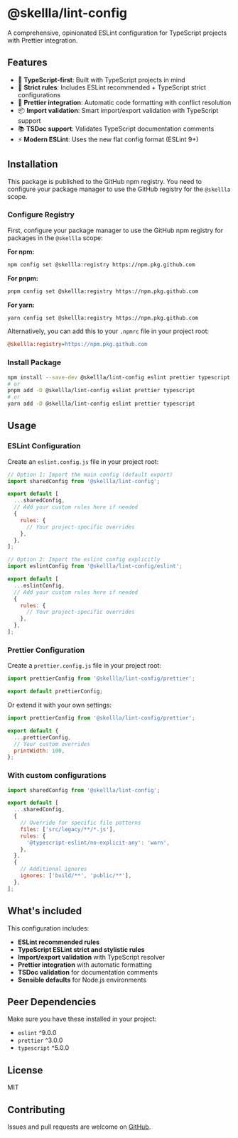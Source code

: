 # @skellla/lint-config

A comprehensive, opinionated ESLint configuration for TypeScript projects with Prettier integration.

## Features

- 🎯 **TypeScript-first**: Built with TypeScript projects in mind
- 🔧 **Strict rules**: Includes ESLint recommended + TypeScript strict configurations
- 🎨 **Prettier integration**: Automatic code formatting with conflict resolution
- 📦 **Import validation**: Smart import/export validation with TypeScript support
- 📚 **TSDoc support**: Validates TypeScript documentation comments
- ⚡ **Modern ESLint**: Uses the new flat config format (ESLint 9+)

## Installation

This package is published to the GitHub npm registry. You need to configure your package manager to use the GitHub registry for the `@skellla` scope.

### Configure Registry

First, configure your package manager to use the GitHub npm registry for packages in the `@skellla` scope:

**For npm:**

```bash
npm config set @skellla:registry https://npm.pkg.github.com
```

**For pnpm:**

```bash
pnpm config set @skellla:registry https://npm.pkg.github.com
```

**For yarn:**

```bash
yarn config set @skellla:registry https://npm.pkg.github.com
```

Alternatively, you can add this to your `.npmrc` file in your project root:

```ini
@skellla:registry=https://npm.pkg.github.com
```

### Install Package

```bash
npm install --save-dev @skellla/lint-config eslint prettier typescript
# or
pnpm add -D @skellla/lint-config eslint prettier typescript
# or
yarn add -D @skellla/lint-config eslint prettier typescript
```

## Usage

### ESLint Configuration

Create an `eslint.config.js` file in your project root:

```javascript
// Option 1: Import the main config (default export)
import sharedConfig from '@skellla/lint-config';

export default [
  ...sharedConfig,
  // Add your custom rules here if needed
  {
    rules: {
      // Your project-specific overrides
    },
  },
];
```

```javascript
// Option 2: Import the eslint config explicitly
import eslintConfig from '@skellla/lint-config/eslint';

export default [
  ...eslintConfig,
  // Add your custom rules here if needed
  {
    rules: {
      // Your project-specific overrides
    },
  },
];
```

### Prettier Configuration

Create a `prettier.config.js` file in your project root:

```javascript
import prettierConfig from '@skellla/lint-config/prettier';

export default prettierConfig;
```

Or extend it with your own settings:

```javascript
import prettierConfig from '@skellla/lint-config/prettier';

export default {
  ...prettierConfig,
  // Your custom overrides
  printWidth: 100,
};
```

### With custom configurations

```javascript
import sharedConfig from '@skellla/lint-config';

export default [
  ...sharedConfig,
  {
    // Override for specific file patterns
    files: ['src/legacy/**/*.js'],
    rules: {
      '@typescript-eslint/no-explicit-any': 'warn',
    },
  },
  {
    // Additional ignores
    ignores: ['build/**', 'public/**'],
  },
];
```

## What's included

This configuration includes:

- **ESLint recommended rules**
- **TypeScript ESLint strict and stylistic rules**
- **Import/export validation** with TypeScript resolver
- **Prettier integration** with automatic formatting
- **TSDoc validation** for documentation comments
- **Sensible defaults** for Node.js environments

## Peer Dependencies

Make sure you have these installed in your project:

- `eslint` ^9.0.0
- `prettier` ^3.0.0
- `typescript` ^5.0.0

## License

MIT

## Contributing

Issues and pull requests are welcome on [GitHub](https://github.com/SkeLLLa/eslint-config).
